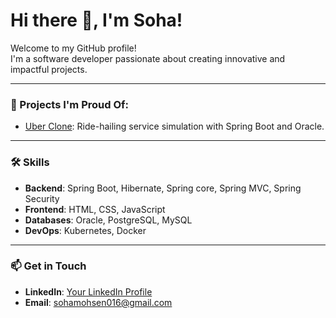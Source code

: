 # Hi there 👋, I'm Soha!
Welcome to my GitHub profile!  
I'm a software developer passionate about creating innovative and impactful projects.

---

### 🌟 Projects I'm Proud Of:
- [Uber Clone](https://github.com/sohamohsen/Uber): Ride-hailing service simulation with Spring Boot and Oracle.

---

### 🛠️ Skills
- **Backend**: Spring Boot, Hibernate, Spring core, Spring MVC, Spring Security
- **Frontend**: HTML, CSS, JavaScript
- **Databases**: Oracle, PostgreSQL, MySQL
- **DevOps**: Kubernetes, Docker

---

### 📫 Get in Touch
- **LinkedIn**: [Your LinkedIn Profile](https://www.linkedin.com/in/...)
- **Email**: sohamohsen016@gmail.com
